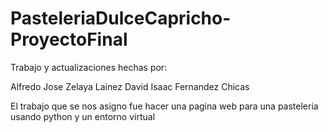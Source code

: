 # PasteleriaDulceCapricho-ProyectoFinal

Trabajo y actualizaciones hechas por:

Alfredo Jose Zelaya Lainez
David Isaac Fernandez Chicas

El trabajo que se nos asigno fue hacer una pagina web para una pasteleria usando python y un entorno virtual
